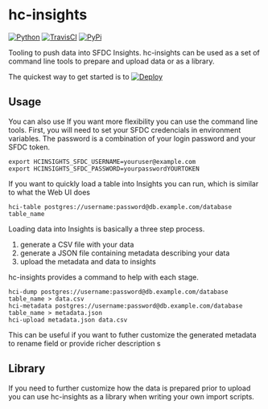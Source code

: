 hc-insights
===========
[![Python](https://badge.fury.io/py/hc-insights.png)](http://badge.fury.io/py/hc-insights)
[![TravisCI](https://travis-ci.org/sibson/hc-insights.png?branch=master)](https://travis-ci.org/sibson/hc-insights)
[![PyPi](https://pypip.in/d/hc-insights/badge.png)](https://pypi.python.org/pypi/hc-insights)

Tooling to push data into SFDC Insights.
hc-insights can be used as a set of command line tools to prepare and upload data or as a library.


The quickest way to get started is to [![Deploy](https://www.herokucdn.com/deploy/button.png)](https://heroku.com/deploy?template=https://github.com/heroku/hc-insights)

Usage
--------
You can also use If you want more flexibility you can use the command line tools.
First, you will need to set your SFDC credencials in environment variables.
The password is a combination of your login password and your SFDC token.

    export HCINSIGHTS_SFDC_USERNAME=youruser@example.com
    export HCINSIGHTS_SFDC_PASSWORD=yourpasswordYOURTOKEN

If you want to quickly load a table into Insights you can run, which is similar to what the Web UI does

    hci-table postgres://username:password@db.example.com/database table_name

Loading data into Insights is basically a three step process.

  1. generate a CSV file with your data
  2. generate a JSON file containing metadata describing your data
  3. upload the metadata and data to insights

hc-insights provides a command to help with each stage.

    hci-dump postgres://username:password@db.example.com/database table_name > data.csv
    hci-metadata postgres://username:password@db.example.com/database table_name > metadata.json
    hci-upload metadata.json data.csv

This can be useful if you want to futher customize the generated metadata to rename field or provide richer description
s

Library
---------
If you need to further customize how the data is prepared prior to upload you can use hc-insights as a library when writing your own import scripts.
